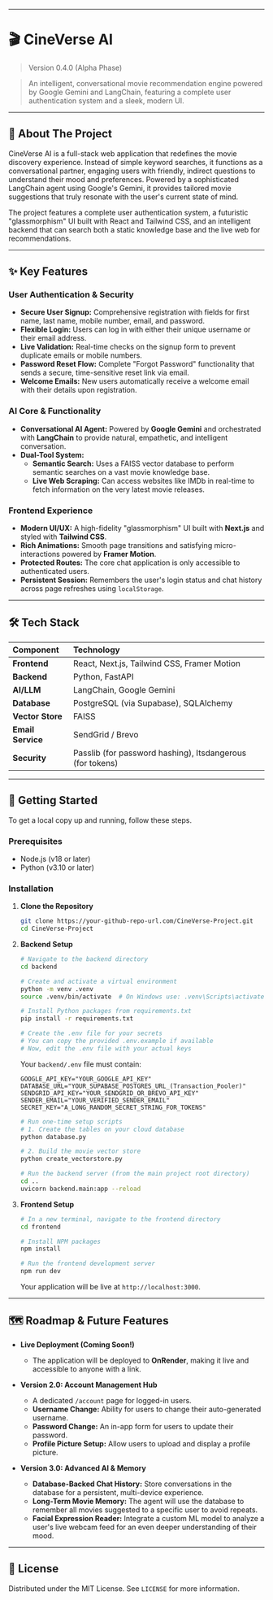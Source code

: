 -----

# 🎬 CineVerse AI

> Version 0.4.0 (Alpha Phase)

[](https://nextjs.org/)
[](https://fastapi.tiangolo.com/)
[](https://www.langchain.com/)
[](https://www.google.com/search?q=https://ai.google/discover/gemini/)
[](https://vercel.com/)

> An intelligent, conversational movie recommendation engine powered by Google Gemini and LangChain, featuring a complete user authentication system and a sleek, modern UI.

-----

## 🤖 About The Project

CineVerse AI is a full-stack web application that redefines the movie discovery experience. Instead of simple keyword searches, it functions as a conversational partner, engaging users with friendly, indirect questions to understand their mood and preferences. Powered by a sophisticated LangChain agent using Google's Gemini, it provides tailored movie suggestions that truly resonate with the user's current state of mind.

The project features a complete user authentication system, a futuristic "glassmorphism" UI built with React and Tailwind CSS, and an intelligent backend that can search both a static knowledge base and the live web for recommendations.

-----

## ✨ Key Features

### User Authentication & Security

  - **Secure User Signup:** Comprehensive registration with fields for first name, last name, mobile number, email, and password.
  - **Flexible Login:** Users can log in with either their unique username or their email address.
  - **Live Validation:** Real-time checks on the signup form to prevent duplicate emails or mobile numbers.
  - **Password Reset Flow:** Complete "Forgot Password" functionality that sends a secure, time-sensitive reset link via email.
  - **Welcome Emails:** New users automatically receive a welcome email with their details upon registration.

### AI Core & Functionality

  - **Conversational AI Agent:** Powered by **Google Gemini** and orchestrated with **LangChain** to provide natural, empathetic, and intelligent conversation.
  - **Dual-Tool System:**
      - **Semantic Search:** Uses a FAISS vector database to perform semantic searches on a vast movie knowledge base.
      - **Live Web Scraping:** Can access websites like IMDb in real-time to fetch information on the very latest movie releases.

### Frontend Experience

  - **Modern UI/UX:** A high-fidelity "glassmorphism" UI built with **Next.js** and styled with **Tailwind CSS**.
  - **Rich Animations:** Smooth page transitions and satisfying micro-interactions powered by **Framer Motion**.
  - **Protected Routes:** The core chat application is only accessible to authenticated users.
  - **Persistent Session:** Remembers the user's login status and chat history across page refreshes using `localStorage`.

-----

## 🛠️ Tech Stack

| Component | Technology |
| :--- | :--- |
| **Frontend** | React, Next.js, Tailwind CSS, Framer Motion |
| **Backend** | Python, FastAPI |
| **AI/LLM** | LangChain, Google Gemini |
| **Database** | PostgreSQL (via Supabase), SQLAlchemy |
| **Vector Store**| FAISS |
| **Email Service** | SendGrid / Brevo |
| **Security** | Passlib (for password hashing), Itsdangerous (for tokens) |

-----

## 🚀 Getting Started

To get a local copy up and running, follow these steps.

### Prerequisites

  - Node.js (v18 or later)
  - Python (v3.10 or later)

### Installation

1.  **Clone the Repository**

    ```sh
    git clone https://your-github-repo-url.com/CineVerse-Project.git
    cd CineVerse-Project
    ```

2.  **Backend Setup**

    ```sh
    # Navigate to the backend directory
    cd backend

    # Create and activate a virtual environment
    python -m venv .venv
    source .venv/bin/activate  # On Windows use: .venv\Scripts\activate

    # Install Python packages from requirements.txt
    pip install -r requirements.txt

    # Create the .env file for your secrets
    # You can copy the provided .env.example if available
    # Now, edit the .env file with your actual keys
    ```

    Your `backend/.env` file must contain:

    ```env
    GOOGLE_API_KEY="YOUR_GOOGLE_API_KEY"
    DATABASE_URL="YOUR_SUPABASE_POSTGRES_URL_(Transaction_Pooler)"
    SENDGRID_API_KEY="YOUR_SENDGRID_OR_BREVO_API_KEY"
    SENDER_EMAIL="YOUR_VERIFIED_SENDER_EMAIL"
    SECRET_KEY="A_LONG_RANDOM_SECRET_STRING_FOR_TOKENS"
    ```

    ```sh
    # Run one-time setup scripts
    # 1. Create the tables on your cloud database
    python database.py

    # 2. Build the movie vector store
    python create_vectorstore.py

    # Run the backend server (from the main project root directory)
    cd .. 
    uvicorn backend.main:app --reload
    ```

3.  **Frontend Setup**

    ```sh
    # In a new terminal, navigate to the frontend directory
    cd frontend

    # Install NPM packages
    npm install

    # Run the frontend development server
    npm run dev
    ```

    Your application will be live at `http://localhost:3000`.

-----

## 🗺️ Roadmap & Future Features

  - **Live Deployment (Coming Soon\!)**

      - The application will be deployed to **OnRender**, making it live and accessible to anyone with a link.

  - **Version 2.0: Account Management Hub**

      - A dedicated `/account` page for logged-in users.
      - **Username Change:** Ability for users to change their auto-generated username.
      - **Password Change:** An in-app form for users to update their password.
      - **Profile Picture Setup:** Allow users to upload and display a profile picture.

  - **Version 3.0: Advanced AI & Memory**

      - **Database-Backed Chat History:** Store conversations in the database for a persistent, multi-device experience.
      - **Long-Term Movie Memory:** The agent will use the database to remember all movies suggested to a specific user to avoid repeats.
      - **Facial Expression Reader:** Integrate a custom ML model to analyze a user's live webcam feed for an even deeper understanding of their mood.

-----

## 📜 License

Distributed under the MIT License. See `LICENSE` for more information.
